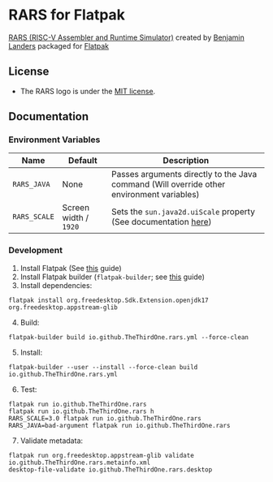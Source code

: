 # RARS for Flatpak

[RARS (RISC-V Assembler and Runtime Simulator)](https://github.com/TheThirdOne/rars) created by [Benjamin Landers](https://github.com/TheThirdOne) packaged for [Flatpak](https://flatpak.org)

## License

* The RARS logo is under the [MIT license](https://github.com/TheThirdOne/rars/blob/master/License.txt).

## Documentation

### Environment Variables

Name | Default | Description
--- | --- | ---
`RARS_JAVA` | None | Passes arguments directly to the Java command (Will override other environment variables)
`RARS_SCALE` | Screen width / `1920` | Sets the `sun.java2d.uiScale` property (See documentation [here](https://news.kynosarges.org/2019/03/24/swing-high-dpi-properties/))

### Development
1. Install Flatpak (See [this](https://flatpak.org/setup/) guide)
2. Install Flatpak builder (`flatpak-builder`; see [this](https://docs.flatpak.org/en/latest/first-build.html) guide)
3. Install dependencies:
```shell
flatpak install org.freedesktop.Sdk.Extension.openjdk17 org.freedesktop.appstream-glib 
```
4. Build:
```shell
flatpak-builder build io.github.TheThirdOne.rars.yml --force-clean
```
5. Install:
```shell
flatpak-builder --user --install --force-clean build io.github.TheThirdOne.rars.yml
```
6. Test:
```shell
flatpak run io.github.TheThirdOne.rars
flatpak run io.github.TheThirdOne.rars h
RARS_SCALE=3.0 flatpak run io.github.TheThirdOne.rars
RARS_JAVA=bad-argument flatpak run io.github.TheThirdOne.rars
```
7. Validate metadata:
```shell
flatpak run org.freedesktop.appstream-glib validate io.github.TheThirdOne.rars.metainfo.xml
desktop-file-validate io.github.TheThirdOne.rars.desktop
```